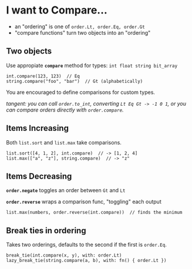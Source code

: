 # I want to Compare...

- an "ordering" is one of `order.Lt, order.Eq, order.Gt`
- "compare functions" turn two objects into an "ordering"

## Two objects

Use appropiate **`compare`** method for types: `int float string bit_array`

```
int.compare(123, 123)  // Eq
string.compare("foo", "bar")  // Gt (alphabetically)
```

You are encouraged to define comparisons for custom types.

*tangent: you can call `order.to_int`, converting `Lt Eq Gt -> -1 0 1`, or you can compare orders directly with `order.compare`.* 

## Items Increasing

Both `list.sort` and `list.max` take comparisons.

```
list.sort([4, 1, 2], int.compare)  // -> [1, 2, 4]
list.max(["a", "z"], string.compare)  // -> "z"
```

## Items Decreasing

**`order.negate`** toggles an order between `Gt` and `Lt`

**`order.reverse`** wraps a comparison func, "toggling" each output

```
list.max(numbers, order.reverse(int.compare))  // finds the minimum
```

## Break ties in ordering

Takes two orderings, defaults to the second if the first is `order.Eq`.

```
break_tie(int.compare(x, y), with: order.Lt)
lazy_break_tie(string.compare(a, b), with: fn() { order.Lt })
```
